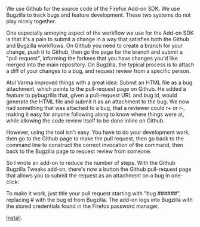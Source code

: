 We use Github for the source code of the Firefox Add-on SDK. We use Bugzilla to track bugs and feature development. These two systems do not play nicely together.

One especially annoying aspect of the workflow we use for the Add-on SDK is that it's a pain to submit a change in a way that satisfies both the Github and Bugzilla workflows. On Github you need to create a branch for your change, push it to Github, then go the page for the branch and submit a "pull request", informing the forkees that you have changes you'd like merged into the main repository. On Bugzilla, the typical process is to attach a diff of your changes to a bug, and request review from a specific person.

Atul Varma improved things with a great idea: Submit an HTML file as a bug attachment, which points to the pull-request page on Github. He added a feature to pybugzilla that, given a pull-request URL and bug id, would generate the HTML file and submit it as an attachment to the bug. We now had something that was attached to a bug, that a reviewer could r+ or r-, making it easy for anyone following along to know where things were at, while allowing the code review itself to be done inline on Github.

However, using the tool isn't easy. You have to do your development work, then go to the Github page to make the pull request, then go back to the command line to construct the correct invocation of the command, then back to the Bugzilla page to request review from someone.

So I wrote an add-on to reduce the number of steps. With the Github Bugzilla Tweaks add-on, there's now a button the Github pull-request page that allows you to submit the request as an attachment on a bug in one-click:

To make it work, just title your pull request starting with "bug ######", replacing # with the bug id from Bugzilla. The add-on logs into Bugzilla with the stored credentials found in the Firefox password manager.

<a title="Install" href="http://j.mp/fp2xKV">Install</a>.
